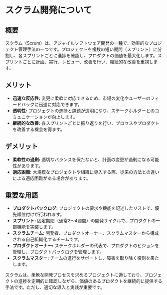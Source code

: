 # スクラム開発について

## 概要
スクラム（Scrum）は、アジャイルソフトウェア開発の一種で、効率的なプロジェクト管理手法の一つです。プロジェクトを複数の短い期間（スプリント）に分割し、各スプリントごとに進捗を確認し、プロダクトの価値を最大化します。スプリントごとに計画、実行、レビュー、改善を行い、継続的な改善を重視します。

## メリット
- **迅速な反応性:** 変更に柔軟に対応できるため、市場の変化やユーザーのフィードバックに迅速に対応できます。
- **透明性:** プロジェクトの進捗と課題が透明になり、ステークホルダーとのコミュニケーションが向上します。
- **継続的な改善:** 各スプリントごとに振り返りを行い、プロセスやプロダクトを改善する機会を得ます。

## デメリット
- **柔軟性の過剰:** 適切なバランスを保たないと、計画の変更が過剰になる可能性があります。
- **適応困難:** 大規模なプロジェクトや組織に導入する際、従来の方法との違いによる適応困難がある場合があります。

## 重要な用語
- **プロダクトバックログ:** プロジェクトの要求や機能を記述したリストで、優先順位付けが行われます。
- **スプリント:** 固定期間（通常2〜4週間）の開発サイクルで、プロダクトの一部機能を実装します。
- **スクラムチーム:** 開発者、プロダクトオーナー、スクラムマスターから構成される自己組織化するチームです。
- **プロダクトオーナー:** ステークホルダーの代表で、プロダクトのビジョンを管理し、プロダクトバックログを管理します。
- **スクラムマスター:** チームの進行をサポートし、障害を取り除く役割を果たします。

スクラムは、柔軟な開発プロセスを求めるプロジェクトに適しており、プロジェクトの進捗を定期的に確認しながら、価値のあるプロダクトを継続的に提供する手法です。ただし、適切な導入と実践が重要です。